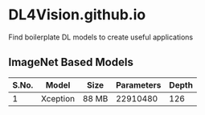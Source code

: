 # DL4Vision.github.io
Find boilerplate DL models to create useful applications
## ImageNet Based Models
S.No. | Model | Size | Parameters | Depth
------|-------|------|------------|------
1 | Xception | 88 MB | 22910480 | 126
